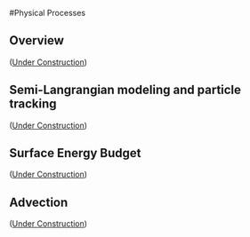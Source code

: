 #Physical Processes

## Overview

(<u>Under Construction</u>) 

## Semi-Langrangian modeling and particle tracking

(<u>Under Construction</u>)

## Surface Energy Budget

(<u>Under Construction</u>)

## Advection

(<u>Under Construction</u>)



